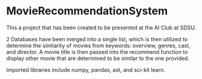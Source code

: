 # MovieRecommendationSystem
This a project that has been created to be presented at the AI Club at SDSU.

2 Databases have been merged into a single list, which is then utilized to determine the simliarity of movies from keywords: overview, genres, cast, and director. A movie title is then passed into the recommend function to display other movie that are determined to be similar to the one provided.

Imported libraries include numpy, pandas, ast, and sci-kit learn.
